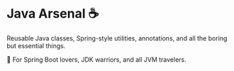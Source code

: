 # Java Arsenal ☕️

Reusable Java classes, Spring-style utilities, annotations, and all the boring but essential things.

🧩 For Spring Boot lovers, JDK warriors, and all JVM travelers.
